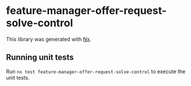 # feature-manager-offer-request-solve-control

This library was generated with [Nx](https://nx.dev).

## Running unit tests

Run `nx test feature-manager-offer-request-solve-control` to execute the unit tests.
